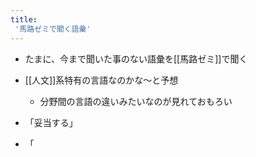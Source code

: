 ```yaml
---
title:
 '馬路ゼミで聞く語彙'
---
```


- たまに、今まで聞いた事のない語彙を[[馬路ゼミ]]で聞く
- [[人文]]系特有の言語なのかな〜と予想
    - 分野間の言語の違いみたいなのが見れておもろい

- 「妥当する」
- 「
